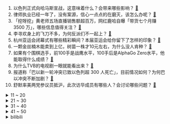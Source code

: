 1. 以色列正式向哈马斯宣战，这意味着什么？会带来哪些影响？ [:link:](https://www.zhihu.com/question/625185576)
2. 律师执业已经一年了，没有案源，信心一点点的在磨灭，该怎么办呢？ [:link:](https://www.zhihu.com/question/614624447)
3. 「挖呀挖」黄老师五场直播销售额超百万，网红鹿哈自曝「带货七个月赚 3500 万」，哪些信息值得关注？ [:link:](https://www.zhihu.com/question/625102048)
4. 李寻欢身上的飞刀不多，为何反派们不一起上？ [:link:](https://www.zhihu.com/question/622346804)
5. 杭州亚运会闭幕式有哪些精彩瞬间？本届亚运会给你留下了怎样的印象？ [:link:](https://www.zhihu.com/question/624855009)
6. 一颗金丝楠木能卖到上亿，树苗一株才10元左右，为什么没人肯种？ [:link:](https://www.zhihu.com/question/617358912)
7. 如果有个围棋选手，前100手是战鹰水平，100手后是AlphaGo Zero水平，他能取得什么成绩？ [:link:](https://www.zhihu.com/question/624522745)
8. 为什么TVB的电视剧一眼就能看出来？ [:link:](https://www.zhihu.com/question/323209204)
9. 报道称「巴以新一轮冲突已致以色列超 300 人死亡」，目前情况如何？为何巴以冲突不断加剧？ [:link:](https://www.zhihu.com/question/625093089)
10. 舒默率美两党参议员抵沪，此次访华成员有哪些人？会讨论哪些问题？ [:link:](https://www.zhihu.com/question/624977331)
<details>
<summary>11 ~ 20</summary>

11. 外交部回应「巴以冲突升级」，称根本出路在于落实「两国方案」，建立独立的巴勒斯坦国，透露哪些信息？ [:link:](https://www.zhihu.com/question/625102612)
12. 为什么父母越讲道理，孩子越不听话？ [:link:](https://www.zhihu.com/question/621598986)
13. 如何看待2023年芝加哥马拉松基普图姆打破男子马拉松世界纪录？他会是正式比赛“破二”第一人吗？ [:link:](https://www.zhihu.com/question/625208799)
14. 浙江国祥 IPO 暂停，原定于 9 号申购，上交所表示「将对其开展专项核查」，哪些信息值得关注？ [:link:](https://www.zhihu.com/question/625131567)
15. 你对于 2023 年诺贝尔经济学奖的预测是什么？ [:link:](https://www.zhihu.com/question/622056011)
16. 对于大多数普通人来说，出国留学会是人生的转折点吗？ [:link:](https://www.zhihu.com/question/624334324)
17. 巴以冲突会打破中东和平进程吗？沙特和伊朗的和解会因此而生变吗？ [:link:](https://www.zhihu.com/question/625098191)
18. 想看看各位网友们随手一拍却很惊艳的照片，有吗有吗？ [:link:](https://www.zhihu.com/question/545454775)
19. 张艺谋已经 73 岁了，在导演界也是天花板级别的存在，他已经功成名就了，为啥他还在不断努力拍电影？ [:link:](https://www.zhihu.com/question/624711628)
20. 你有哪些「听娃一席话，血压一百八」的哭笑不得时刻分享？ [:link:](https://www.zhihu.com/question/623112037)
</details>
<details>
<summary>21 ~ 30</summary>

21. 媒体批当下甜宠剧「有的剧能不能别太性缘脑？干点啥都要谈恋爱」，如何看待此评论？ [:link:](https://www.zhihu.com/question/625127834)
22. 巴以冲突为何再起？是否与以色列近年来过度压制巴勒斯坦的生存空间有关？ [:link:](https://www.zhihu.com/question/625097253)
23. 能分享一张一眼就觉得惊艳的照片吗？ [:link:](https://www.zhihu.com/question/368541637)
24. 你在魔兽世界中做过最蠢的（最糗的）事有哪些？ [:link:](https://www.zhihu.com/question/265899862)
25. 巴以冲突会否牵制美国对俄乌战局的干预精力？俄乌战争进程会因此生变吗？ [:link:](https://www.zhihu.com/question/625094165)
26. 怎么感觉 24 秋招比 23 秋招环境更差了？ [:link:](https://www.zhihu.com/question/618357219)
27. S13 全球总决赛上 LPL 队伍有可能在 BO5 里击溃 T1 战队吗？ [:link:](https://www.zhihu.com/question/624960918)
28. 你见过最节俭的人，节俭到什么程度？ [:link:](https://www.zhihu.com/question/288636445)
29. 性格活泼大方、情商超高，这样「社牛」类型的人为什么会愿意和性格内向、情商负数、沉闷不会聊天的人做朋友？ [:link:](https://www.zhihu.com/question/624435976)
30. 世界上是否不存在悖论，所谓的悖论只是由于语序的不严谨而造成得逻辑上的自相矛盾？ [:link:](https://www.zhihu.com/question/563509842)
</details>
<details>
<summary>31 ~ 40</summary>

31. 在减肥路上，你都花过什么钱？ [:link:](https://www.zhihu.com/question/620704799)
32. 美职联：迈阿密国际 0:1 辛辛那提无缘季后赛，梅西替补出场 45 分钟，如何评价本场比赛？ [:link:](https://www.zhihu.com/question/625095577)
33. 如何从社会心理学方面解读：为什么如今某些年轻人越来越埋怨「原生家庭」？ [:link:](https://www.zhihu.com/question/533886890)
34. 你读博是为了什么？ [:link:](https://www.zhihu.com/question/620652413)
35. 24 考研报名正式开始，作为过来人你有哪些建议和鼓励送给今年的考生？ [:link:](https://www.zhihu.com/question/624993331)
36. 强行装逼失败是种怎样的体验？ [:link:](https://www.zhihu.com/question/29352954)
37. 如果你是孙悟空，你的老板资金链断了，你会拔根汗毛变出钱，给他救急吗？ [:link:](https://www.zhihu.com/question/624027358)
38. 去新疆旅游，选择跟团还是自驾呢？ [:link:](https://www.zhihu.com/question/622460541)
39. 经常熬夜身体要怎么恢复？ [:link:](https://www.zhihu.com/question/619435458)
40. 跟男友在一起快五年，现在因为财政大权跟他出现争执，我到底该如何解决？ [:link:](https://www.zhihu.com/question/624434147)
</details>
<details>
<summary>41 ~ 50</summary>

41. 孩子要去上大学了，用2千多元的手机很丢人吗？ [:link:](https://www.zhihu.com/question/616927172)
42. 23-24 赛季英超伯恩利 1:4 切尔西，如何评价这场比赛？ [:link:](https://www.zhihu.com/question/625039198)
43. 由魏书钧执导，朱一龙主演，余华小说改编的电影《河边的错误》定档 10 月 21 日，对此你有哪些期待？ [:link:](https://www.zhihu.com/question/625100936)
44. 你反复去过三次以上的旅行地是哪里？ [:link:](https://www.zhihu.com/question/624680480)
45. 古希腊在环地中海的殖民据点，为什么消失得这么彻底？ [:link:](https://www.zhihu.com/question/624650044)
46. 运动健身最好晚上在几点之前，不会太影响睡眠？ [:link:](https://www.zhihu.com/question/621507881)
47. 高息冲击美国银行业，银行债券投资组合一年损失 2.2 万亿美元，商业地产贷款潜藏违约风险，将有何影响？ [:link:](https://www.zhihu.com/question/625023342)
48. 虚幻引擎对非游戏应用要收费啦，你怎么看? [:link:](https://www.zhihu.com/question/624884825)
49. 只看电影的话，AR 和 VR 选哪个？ [:link:](https://www.zhihu.com/question/623987453)
50. 今年国庆节后A股行情会如何表现？ [:link:](https://www.zhihu.com/question/624996988)
</details><details>
<summary>bilibili</summary>

</details>